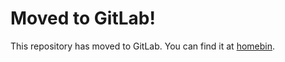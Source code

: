 Moved to GitLab!
================

This repository has moved to GitLab. You can find it at [homebin](https://gitlab.com/dwarmstrong/homebin).
